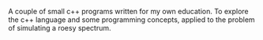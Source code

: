 A couple of small c++ programs written for my own education. To explore the c++ language and some programming concepts, applied to the problem of simulating a roesy spectrum.
